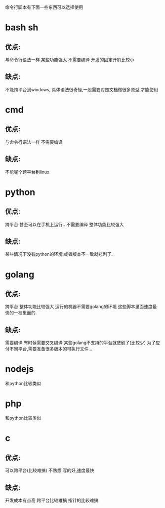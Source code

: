 命令行脚本有下面一些东西可以选择使用
# bash sh
## 优点: 
  与命令行语法一样
  某些功能强大
  不需要编译
  开发的固定开销比较小
## 缺点: 
  不能跨平台到windows, 
  具体语法很奇怪,一般需要对照文档做很多原型,才能使用

# cmd
## 优点:
  与命令行语法一样
  不需要编译
## 缺点:
  不能呢个跨平台到linux
  
# python
## 优点:
  跨平台 甚至可以在手机上运行..
  不需要编译
  整体功能比较强大
## 缺点:
  某些情况下没有python的环境,或者版本不一致就悲剧了.
  
# golang
## 优点:
  跨平台
  整体功能比较强大
  运行的机器不需要golang的环境
  这些脚本里面速度最快的一档里面的.
  
## 缺点:
  需要编译
  有时候需要交叉编译
  某些golang不支持的平台就悲剧了(比较少)
  为了应付不同平台,需要准备很多版本的可执行文件...
  
# nodejs
和python比较类似

# php
和python比较类似

# c
## 优点:
  可以跨平台(比较难搞)
  不熟悉
  写的好,速度最快
## 缺点:
  开发成本有点高
  跨平台比较难搞
  指针的比较难搞